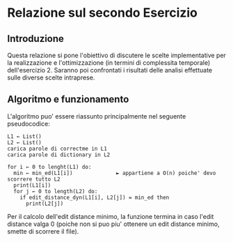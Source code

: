 # Relazione sul secondo Esercizio

## Introduzione
Questa relazione si pone l'obiettivo di discutere le scelte implementative per la realizzazione e l'ottimizzazione (in termini di complessita temporale) dell'esercizio 2.
Saranno poi confrontati i risultati delle analisi effettuate sulle diverse scelte intraprese.

## Algoritmo e funzionamento
L'algoritmo puo' essere riassunto principalmente nel seguente pseudocodice:

```
L1 ← List()
L2 ← List()
carica parole di correctme in L1
carica parole di dictionary in L2

for i ← 0 to lenght(L1) do:
  min ← min_ed(L1[i])              ► appartiene a O(n) poiche' devo scorrere tutto L2
  print(L1[i])
  for j ← 0 to length(L2) do:
    if edit_distance_dyn(L1[i], L2[j]) = min_ed then
      print(L2[j])

```

Per il calcolo dell'edit distance minimo, la funzione termina in caso l'edit distance valga 0 (poiche non si puo piu' ottenere un edit distance minimo, smette di scorrere il file).
